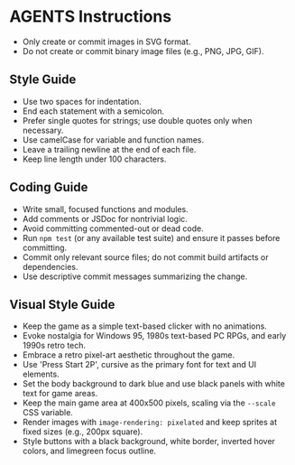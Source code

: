 # AGENTS Instructions

- Only create or commit images in SVG format.
- Do not create or commit binary image files (e.g., PNG, JPG, GIF).

## Style Guide
- Use two spaces for indentation.
- End each statement with a semicolon.
- Prefer single quotes for strings; use double quotes only when necessary.
- Use camelCase for variable and function names.
- Leave a trailing newline at the end of each file.
- Keep line length under 100 characters.

## Coding Guide
- Write small, focused functions and modules.
- Add comments or JSDoc for nontrivial logic.
- Avoid committing commented-out or dead code.
- Run `npm test` (or any available test suite) and ensure it passes before committing.
- Commit only relevant source files; do not commit build artifacts or dependencies.
- Use descriptive commit messages summarizing the change.

## Visual Style Guide
- Keep the game as a simple text-based clicker with no animations.
- Evoke nostalgia for Windows 95, 1980s text-based PC RPGs, and early 1990s retro tech.
- Embrace a retro pixel-art aesthetic throughout the game.
- Use 'Press Start 2P', cursive as the primary font for text and UI elements.
- Set the body background to dark blue and use black panels with white text for game areas.
- Keep the main game area at 400x500 pixels, scaling via the `--scale` CSS variable.
- Render images with `image-rendering: pixelated` and keep sprites at fixed sizes (e.g., 200px square).
- Style buttons with a black background, white border, inverted hover colors, and limegreen focus outline.

